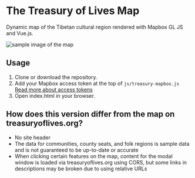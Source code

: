 # The Treasury of Lives Map
Dynamic map of the Tibetan cultural region rendered with Mapbox GL JS and Vue.js.

![sample image of the map](https://treasuryoflives.org/images/map-gl.png "Treasury of Lives Map")


## Usage
1. Clone or download the repository.
2. Add your Mapbox access token at the top of `js/treasury-mapbox.js` [Read more about access tokens](https://docs.mapbox.com/help/how-mapbox-works/access-tokens/)
3. Open index.html in your browser.

## How does this version differ from the map on treasuryoflives.org?
* No site header
* The data for communities, county seats, and folk regions is sample data and is not guaranteed to be up-to-date or accurate
* When clicking certain features on the map, content for the modal window is loaded via treasuryoflives.org using CORS, but some links in descriptions may be broken due to using relative URLs

